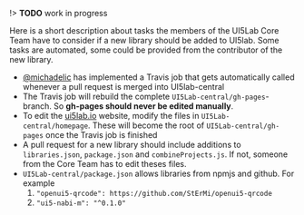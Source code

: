 !> **TODO** work in progress

Here is a short description about tasks the members of the UI5Lab Core Team have to consider if a new library should be added to UI5lab. Some tasks are automated, some could be provided from the contributor of the new library.

* [@michadelic](https://github.com/Michadelic) has implemented a Travis job that gets automatically called whenever a pull request is merged into UI5lab-central
* The Travis job will rebuild the complete `UI5Lab-central/gh-pages`-branch. So **gh-pages should never be edited manually**.
* To edit the [ui5lab.io](https://ui5lab.io) website, modify the files in `UI5Lab-central/homepage`. These will become the root of `UI5Lab-central/gh-pages` once the Travis job is finished
* A pull request for a new library should include additions to `libraries.json`, `package.json` and `combineProjects.js`. If not, someone from the Core Team has to edit theses files.
* `UI5Lab-central/package.json` allows libraries from npmjs and github. For example
    1. `"openui5-qrcode": https://github.com/StErMi/openui5-qrcode`
    2. `"ui5-nabi-m": "^0.1.0"`
